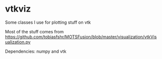 # vtkviz
Some classes I use for plotting stuff on vtk

Most of the stuff comes from https://github.com/tobiasfshr/MOTSFusion/blob/master/visualization/vtkVisualization.py

Dependencies: numpy and vtk